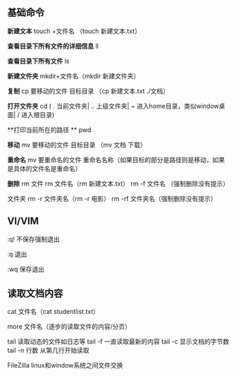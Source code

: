 ## 基础命令

**新建文本** touch +文件名 （touch 新建文本.txt）

**查看目录下所有文件的详细信息**   ll

**查看目录下所有文件**   ls

**新建文件夹** mkdir+文件名（mkdir 新建文件夹）

**复制**   cp 要移动的文件 目标目录 （cp 新建文本.txt ./文档）

**打开文件夹**  cd ( . 当前文件夹| ..  上级文件夹| ~ 进入home目录，类似window桌面| / 进入根目录)

**打印当前所在的路径 **  pwd

**移动** mv 要移动的文件  目标目录 （mv 文档 下载）

**重命名** mv 要重命名的文件  重命名名称（如果目标的部分是路径则是移动，如果是具体的文件名是重命名） 

**删除** rm 
文件 rm 文件名（rm 新建文本.txt）
         rm -f 文件名 （强制删除没有提示）

文件夹 rm -r 文件夹名（rm -r 电影）
             rm -rf 文件夹名（强制删除没有提示）





## VI/VIM

:q! 不保存强制退出

:q 退出

:wq 保存退出





## 读取文档内容

cat 文件名（cat studentlist.txt）

more 文件名（逐步的读取文件的内容/分页）

tail 读取动态的文件如日志等
tail -f   一直读取最新的内容
tail -c  显示文档的字节数
tail -n  行数     从第几行开始读取

FileZilla linux和window系统之间文件交换